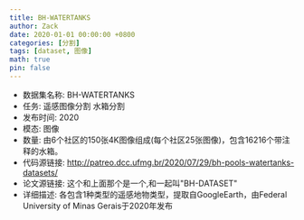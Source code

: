 ```yaml
---
title: BH-WATERTANKS
author: Zack
date: 2020-01-01 00:00:00 +0800
categories: [分割]
tags: [dataset, 图像]
math: true
pin: false
---
```

- 数据集名称: BH-WATERTANKS
- 任务: 遥感图像分割 水箱分割
- 发布时间: 2020
- 模态: 图像
- 数量: 由6个社区的150张4K图像组成(每个社区25张图像)，包含16216个带注释的水箱。
- 代码源链接: http://patreo.dcc.ufmg.br/2020/07/29/bh-pools-watertanks-datasets/
- 论文源链接: 这个和上面那个是一个,和一起叫"BH-DATASET"
- 详细描述: 各包含1种类型的遥感地物类型，提取自GoogleEarth，由Federal University of Minas Gerais于2020年发布
